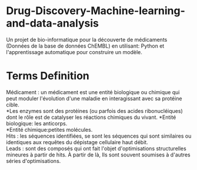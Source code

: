# Drug-Discovery-Machine-learning-and-data-analysis
Un projet de bio-informatique pour la découverte de médicaments (Données de la base de données ChEMBL) en utilisant: Python et l'apprentissage automatique pour construire un modèle.

# Terms Definition
Médicament : un médicament est une entité biologique ou chimique qui peut moduler l'évolution d'une maladie en interagissant avec sa protéine cible.  
*Les enzymes sont des protéines (ou parfois des acides ribonucléiques) dont le rôle est de catalyser les réactions chimiques du vivant.
*Entité biologique: les anticorps.  
*Entité chimique:petites molécules.      
Hits : les séquences identifiées, se sont les séquences qui sont similaires ou identiques aux requêtes du dépistage cellulaire haut débit.  
Leads : sont des composés qui ont fait l'objet d'optimisations structurelles mineures à partir de hits. À partir de là, Ils sont souvent soumises à d'autres séries d'optimisations.  

